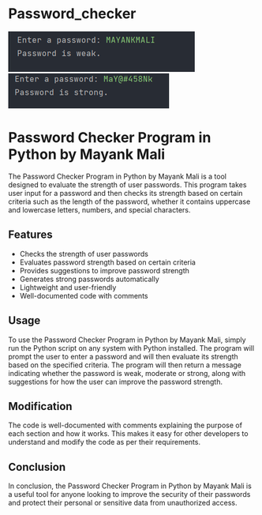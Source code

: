 # Password_checker
![PASSWORD_CHECKER](PASSWORD_WEEK.png)
![PASSWORD_CHECKER](PASSWORD_STRONG.png)
# Password Checker Program in Python by Mayank Mali

The Password Checker Program in Python by Mayank Mali is a tool designed to evaluate the strength of user passwords. This program takes user input for a password and then checks its strength based on certain criteria such as the length of the password, whether it contains uppercase and lowercase letters, numbers, and special characters.

## Features

- Checks the strength of user passwords
- Evaluates password strength based on certain criteria
- Provides suggestions to improve password strength
- Generates strong passwords automatically
- Lightweight and user-friendly
- Well-documented code with comments

## Usage

To use the Password Checker Program in Python by Mayank Mali, simply run the Python script on any system with Python installed. The program will prompt the user to enter a password and will then evaluate its strength based on the specified criteria. The program will then return a message indicating whether the password is weak, moderate or strong, along with suggestions for how the user can improve the password strength. 

## Modification

The code is well-documented with comments explaining the purpose of each section and how it works. This makes it easy for other developers to understand and modify the code as per their requirements. 

## Conclusion

In conclusion, the Password Checker Program in Python by Mayank Mali is a useful tool for anyone looking to improve the security of their passwords and protect their personal or sensitive data from unauthorized access.
